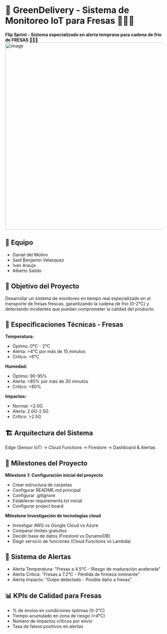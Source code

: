 # 🌱 GreenDelivery - Sistema de Monitoreo IoT para Fresas 🍓🍓🍓

**Flip Sprint - Sistema especializado en alerta temprana para cadena de frío de FRESAS 🍓🍓🍓**
<img width="600" height="600" alt="image" src="https://github.com/user-attachments/assets/44cb1d30-c696-4fd4-bedb-28d5dac65cee" />


## 👥 Equipo
- Daniel del Molino
- Said Benjamin Velasquez  
- Ivan Araujo
- Alberto Salido

## 🎯 Objetivo del Proyecto
Desarrollar un sistema de monitoreo en tiempo real especializado en el transporte de fresas frescas, garantizando la cadena de frío (0-2°C) y detectando incidentes que puedan comprometer la calidad del producto.

## 🍓 Especificaciones Técnicas - Fresas

**Temperatura:**
- Óptimo: 0°C - 2°C
- Alerta: >4°C por más de 15 minutos
- Crítico: >6°C

**Humedad:**
- Óptimo: 90-95%
- Alerta: <85% por más de 30 minutos
- Crítico: <80%

**Impactos:**
- Normal: <2.0G
- Alerta: 2.0G-2.5G
- Crítico: >2.5G

## 🏗️ Arquitectura del Sistema
Edge (Sensor IoT) → Cloud Functions → Firestore → Dashboard & Alertas

## 🚀 Milestones del Proyecto

**Milestone 1: Configuración inicial del proyecto**
- Crear estructura de carpetas
- Configurar README.md principal
- Configurar .gitignore
- Establecer requirements.txt inicial
- Configurar project board

**Milestone Investigación de tecnologías cloud**
- Investigar AWS vs Google Cloud vs Azure
- Comparar límites gratuitos
- Decidir base de datos (Firestore vs DynamoDB)
- Elegir servicio de funciones (Cloud Functions vs Lambda)






## 🔔 Sistema de Alertas
- Alerta Temperatura: "Fresas a 4.5°C - Riesgo de maduración acelerada"
- Alerta Crítica: "Fresas a 7.2°C - Pérdida de firmeza inminente"
- Alerta Impacto: "Golpe detectado - Posible daño a fresas"

## 📊 KPIs de Calidad para Fresas
- % de envíos en condiciones óptimas (0-2°C)
- Tiempo acumulado en zona de riesgo (>4°C)
- Número de impactos críticos por envío
- Tasa de falsos positivos en alertas

